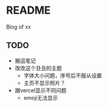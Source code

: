 # README

Blog of xx

## TODO

- 搬运笔记
- 改改这个丑丑的主题
  - 字体大小问题，序号后不服从设置
  - 主页不显示照片？
- 跟vercel显示不同问题
  - emoji无法显示